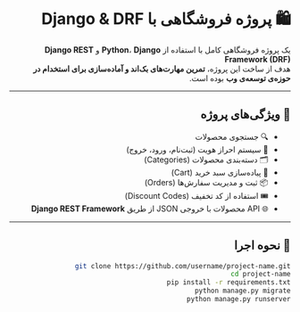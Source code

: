 <div dir="rtl">

# 🛍️ پروژه فروشگاهی با Django & DRF

یک پروژه فروشگاهی کامل با استفاده از **Python**، **Django** و **Django REST Framework (DRF)**  
هدف از ساخت این پروژه، **تمرین مهارت‌های بک‌اند و آماده‌سازی برای استخدام در حوزه‌ی توسعه‌ی وب** بوده است.

---

## 🧩 ویژگی‌های پروژه

- 🔍 جستجوی محصولات  
- 👤 سیستم احراز هویت (ثبت‌نام، ورود، خروج)  
- 🗂️ دسته‌بندی محصولات (Categories)  
- 🛒 پیاده‌سازی سبد خرید (Cart)  
- 📦 ثبت و مدیریت سفارش‌ها (Orders)  
- 🎟️ استفاده از کد تخفیف (Discount Codes)  
- 🌐 API محصولات با خروجی JSON از طریق **Django REST Framework**



---

## 🚀 نحوه اجرا

```bash
git clone https://github.com/username/project-name.git
cd project-name
pip install -r requirements.txt
python manage.py migrate
python manage.py runserver
